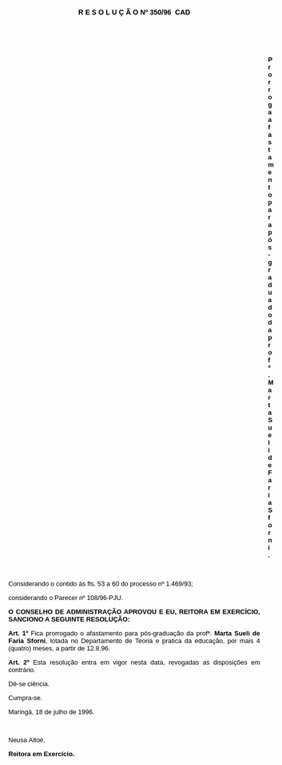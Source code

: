 <BODY TEXT="#000000">

<B><FONT FACE="Arial"><P ALIGN="CENTER">R E S O L U &Ccedil; &Atilde; O Nº 350/96  CAD</P>
</B></FONT><FONT SIZE=2>
<P>&nbsp;</P>
<P>&nbsp;</P><DIR>
<DIR>
<DIR>
<DIR>
<DIR>
<DIR>
<DIR>
<DIR>
<DIR>
<DIR>
<DIR>
<DIR>
<DIR>

</FONT><B><FONT FACE="Arial"><P ALIGN="JUSTIFY">Prorroga afastamento para p&oacute;s-graduado da profª. Marta Sueli de Faria Sforni.</P>
</B><P ALIGN="JUSTIFY"></P>
<P ALIGN="JUSTIFY">&nbsp;</P></DIR>
</DIR>
</DIR>
</DIR>
</DIR>
</DIR>
</DIR>
</DIR>
</DIR>
</DIR>
</DIR>
</DIR>
</DIR>

<P ALIGN="JUSTIFY">Considerando o contido &agrave;s fls. 53 a 60 do processo nº 1.469/93;</P>
<P ALIGN="JUSTIFY">considerando o Parecer nº 108/96-PJU.</P>
<P ALIGN="JUSTIFY"></P>
<B><P ALIGN="JUSTIFY">O CONSELHO DE ADMINISTRA&Ccedil;&Atilde;O APROVOU E EU, REITORA EM EXERC&Iacute;CIO, SANCIONO A SEGUINTE RESOLU&Ccedil;&Atilde;O:</P>
</B><P ALIGN="JUSTIFY"></P>
<B><P ALIGN="JUSTIFY">Art. 1º</B> Fica prorrogado o afastamento para p&oacute;s-gradua&ccedil;&atilde;o da profª. <B>Marta Sueli de Faria Sforni</B>, lotada no Departamento de Teoria e pratica da educa&ccedil;&atilde;o, por mais 4 (quatro) meses, a partir de 12.8.96.</P>
<B><P ALIGN="JUSTIFY">Art. 2º</B> Esta resolu&ccedil;&atilde;o entra em vigor nesta data, revogadas as disposi&ccedil;&otilde;es em contr&aacute;rio.</P>
<P ALIGN="JUSTIFY">D&ecirc;-se ci&ecirc;ncia.</P>
<P ALIGN="JUSTIFY">Cumpra-se.</P>
<P ALIGN="JUSTIFY">Maring&aacute;, 18 de julho de 1996.</P>
<P ALIGN="JUSTIFY"></P>
<P ALIGN="JUSTIFY">&nbsp;</P>
<P ALIGN="JUSTIFY">Neusa Alto&eacute;,</P>
<B><P ALIGN="JUSTIFY">Reitora em Exerc&iacute;cio.</P></B></FONT></BODY>
